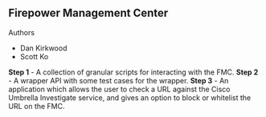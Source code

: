 ## Firepower Management Center

Authors
* Dan Kirkwood
* Scott Ko


**Step 1** - A collection of granular scripts for interacting with the FMC.
**Step 2** - A wrapper API with some test cases for the wrapper.
**Step 3** - An application which allows the user to check a URL against the Cisco Umbrella Investigate service, and gives an option to block or whitelist the URL on the FMC. 
